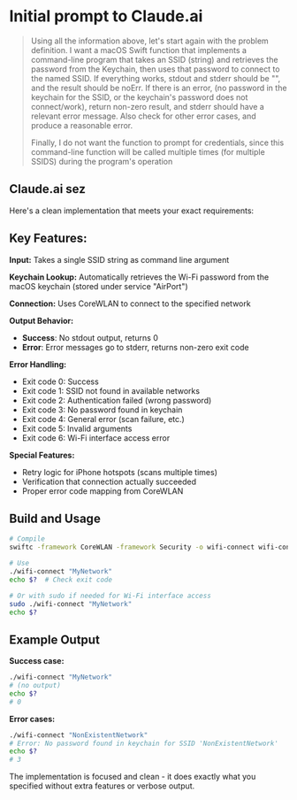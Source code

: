 # Initial prompt to Claude.ai

> Using all the information above, let's start again with the problem definition. I want a macOS Swift function that implements a command-line program that takes an SSID (string) and retrieves the password from the Keychain, then uses that password to connect to the named SSID. If everything works, stdout and stderr should be "", and the result should be noErr. If there is an error, (no password in the keychain for the SSID, or the keychain's password does not connect/work), return non-zero result, and stderr should have a relevant error message. Also check for other error cases, and produce a reasonable error.
>
> Finally, I do not want the function to prompt for credentials, since this command-line function will be called multiple times (for multiple SSIDS) during the program's operation

## Claude.ai sez

Here's a clean implementation that meets your exact requirements:

## Key Features:

**Input:** Takes a single SSID string as command line argument

**Keychain Lookup:** Automatically retrieves the Wi-Fi password from the macOS keychain (stored under service "AirPort")

**Connection:** Uses CoreWLAN to connect to the specified network

**Output Behavior:**

- **Success**: No stdout output, returns 0
- **Error**: Error messages go to stderr, returns non-zero exit code

**Error Handling:**

- Exit code 0: Success
- Exit code 1: SSID not found in available networks  
- Exit code 2: Authentication failed (wrong password)
- Exit code 3: No password found in keychain
- Exit code 4: General error (scan failure, etc.)
- Exit code 5: Invalid arguments
- Exit code 6: Wi-Fi interface access error

**Special Features:**

- Retry logic for iPhone hotspots (scans multiple times)
- Verification that connection actually succeeded
- Proper error code mapping from CoreWLAN

## Build and Usage

```bash
# Compile
swiftc -framework CoreWLAN -framework Security -o wifi-connect wifi-connect.swift

# Use
./wifi-connect "MyNetwork"
echo $?  # Check exit code

# Or with sudo if needed for Wi-Fi interface access
sudo ./wifi-connect "MyNetwork"
echo $?
```

## Example Output

**Success case:**

```bash
./wifi-connect "MyNetwork"
# (no output)
echo $?
# 0
```

**Error cases:**

```bash
./wifi-connect "NonExistentNetwork"
# Error: No password found in keychain for SSID 'NonExistentNetwork'
echo $?
# 3
```

The implementation is focused and clean - it does exactly what you specified without extra features or verbose output.